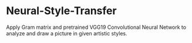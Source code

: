 # Neural-Style-Transfer
Apply Gram matrix and pretrained VGG19 Convolutional Neural Network to analyze and draw a picture in given artistic styles.
